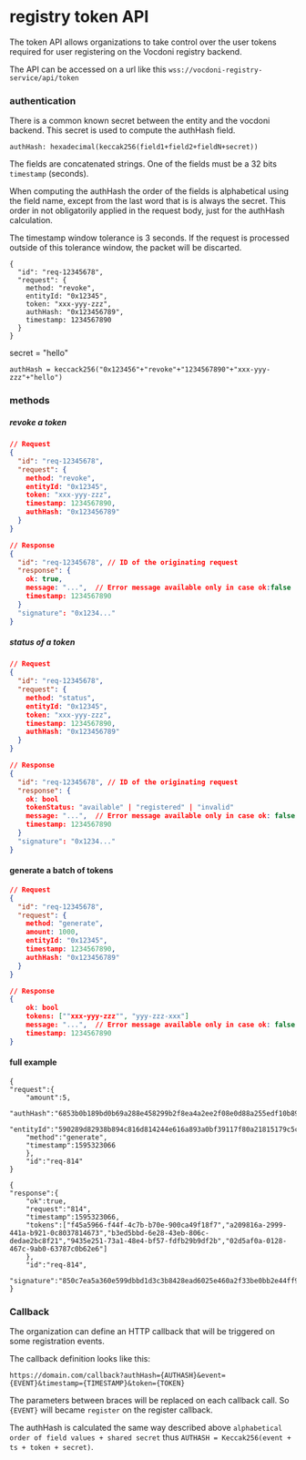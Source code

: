 # registry token API

The token API allows organizations to take control over the user tokens required for user registering on the Vocdoni registry backend.

The API can be accessed on a url like this `wss://vocdoni-registry-service/api/token`

### authentication

There is a common known secret between the entity and the vocdoni backend. This secret is used to compute the authHash field.

`authHash: hexadecimal(keccak256(field1+field2+fieldN+secret))`

The fields are concatenated strings. One of the fields must be a 32 bits `timestamp` (seconds).

When computing the authHash the order of the fields is alphabetical using the field name, except from the last word that is is always the secret. This order in not obligatorily applied in the request body, just for the authHash calculation.

The timestamp window tolerance is 3 seconds. If the request is processed outside of this tolerance window, the packet will be discarted.

```
{
  "id": "req-12345678",
  "request": {
    method: "revoke",
    entityId: "0x12345",
    token: "xxx-yyy-zzz",
    authHash: "0x123456789",
    timestamp: 1234567890
  }
}
```

secret = "hello"

`authHash = keccack256("0x123456"+"revoke"+"1234567890"+"xxx-yyy-zzz"+"hello")`

### methods

##### revoke a token

```json
// Request
{
  "id": "req-12345678",
  "request": {
    method: "revoke",
    entityId: "0x12345",
    token: "xxx-yyy-zzz",
    timestamp: 1234567890,
    authHash: "0x123456789"
  }
}

// Response
{
  "id": "req-12345678", // ID of the originating request
  "response": {
    ok: true,
    message: "...",  // Error message available only in case ok:false
    timestamp: 1234567890
  }
  "signature": "0x1234..."
}
```

##### status of a token

```json
// Request
{
  "id": "req-12345678",
  "request": {
    method: "status",
    entityId: "0x12345",
    token: "xxx-yyy-zzz",
    timestamp: 1234567890,
    authHash: "0x123456789"
  }
}

// Response
{
  "id": "req-12345678", // ID of the originating request
  "response": {
    ok: bool
    tokenStatus: "available" | "registered" | "invalid"
    message: "...",  // Error message available only in case ok: false
    timestamp: 1234567890
  }
  "signature": "0x1234..."
}
```

#### generate a batch of tokens

```json
// Request
{
  "id": "req-12345678",
  "request": {
    method: "generate",
    amount: 1000, 
    entityId: "0x12345",
    timestamp: 1234567890,
    authHash: "0x123456789"
  }
}

// Response
{
    ok: bool
    tokens: [""xxx-yyy-zzz"", "yyy-zzz-xxx"]
    message: "...",  // Error message available only in case ok: false
    timestamp: 1234567890
}
```

#### full example 

```
{
"request":{
    "amount":5,
    "authHash":"6853b0b189bd0b69a288e458299b2f8ea4a2ee2f08e0d88a255edf10b891e9c9",
    "entityId":"590289d82938b894c816d814244e616a893a0bf39117f80a21815179c5c01c8c",
    "method":"generate",
    "timestamp":1595323066
    },
    "id":"req-814"
}

{
"response":{
    "ok":true,
    "request":"814",
    "timestamp":1595323066,
    "tokens":["f45a5966-f44f-4c7b-b70e-900ca49f18f7","a209816a-2999-441a-b921-0c8037814673","b3ed5bbd-6e28-43eb-806c-dedae2bc8f21","9435e251-73a1-48e4-bf57-fdfb29b9df2b","02d5af0a-0128-467c-9ab0-63787c0b62e6"]
    },
    "id":"req-814",
    "signature":"850c7ea5a360e599dbbd1d3c3b8428ead6025e460a2f33be0bb2e44ff94e0cd97fc48da44d4cfd69d9d1ad99df03e8ff3c74442d314d25a5d88608c1a0da018801"
}
```

### Callback

The organization can define an HTTP callback that will be triggered on some registration events.

The callback definition looks like this:

`https://domain.com/callback?authHash={AUTHASH}&event={EVENT}&timestamp={TIMESTAMP}&token={TOKEN}`

The parameters between braces will be replaced on each callback call. So `{EVENT}` will became `register` on the register callback.

The authHash is calculated the same way described above `alphabetical order of field values + shared secret` thus `AUTHASH = Keccak256(event + ts + token + secret)`.

